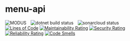 # menu-api

![MODUS](https://img.shields.io/badge/MODUS-ASSUMPTION-orange?style=for-the-badge) ![dotnet build status](https://img.shields.io/github/workflow/status/modus-1/menu-api/.NET%20Core%20CI?label=.NET%20build&logo=.NET&logoColor=white&style=for-the-badge) ![sonarcloud status](https://img.shields.io/sonar/quality_gate/Modus-1_menu-api/main?logo=sonarcloud&server=https%3A%2F%2Fsonarcloud.io&style=for-the-badge)<br /> [![Lines of Code](https://sonarcloud.io/api/project_badges/measure?project=Modus-1_menu-api&metric=ncloc)](https://sonarcloud.io/summary/new_code?id=Modus-1_menu-api) [![Maintainability Rating](https://sonarcloud.io/api/project_badges/measure?project=Modus-1_menu-api&metric=sqale_rating)](https://sonarcloud.io/summary/new_code?id=Modus-1_menu-api) [![Security Rating](https://sonarcloud.io/api/project_badges/measure?project=Modus-1_menu-api&metric=security_rating)](https://sonarcloud.io/summary/new_code?id=Modus-1_menu-api) [![Reliability Rating](https://sonarcloud.io/api/project_badges/measure?project=Modus-1_menu-api&metric=reliability_rating)](https://sonarcloud.io/summary/new_code?id=Modus-1_menu-api) [![Code Smells](https://sonarcloud.io/api/project_badges/measure?project=Modus-1_menu-api&metric=code_smells)](https://sonarcloud.io/summary/new_code?id=Modus-1_menu-api)
